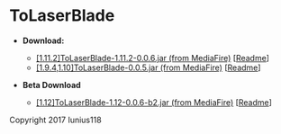 # ToLaserBlade

- **Download:**
  - [[1.11.2]ToLaserBlade-1.11.2-0.0.6.jar (from MediaFire)](http://www.mediafire.com/file/tkr0dtqmoht9d22) [[Readme](https://github.com/Iunius118/ToLaserBlade/blob/1.11.2_0.0.6/src/main/resources/README_ToLaserBlade.txt)]
  - [[1.9.4,1.10]ToLaserBlade-0.0.5.jar (from MediaFire)](http://www.mediafire.com/download/nchz850xncu2awt) [[Readme](https://github.com/Iunius118/ToLaserBlade/blob/0.0.5/src/main/resources/README_ToLaserBlade.txt)]

- **Beta Download**
  - [[1.12]ToLaserBlade-1.12-0.0.6-b2.jar (from MediaFire)](http://www.mediafire.com/file/evr76u2a91l118e) [[Readme](https://github.com/Iunius118/ToLaserBlade/blob/1.12_beta/src/main/resources/README_ToLaserBlade.txt)]

Copyright 2017 Iunius118
